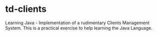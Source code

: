 # td-clients
Learning Java - Implementation of a rudimentary Clients Management System. This is a practical exercise to help learning the Java Language.
